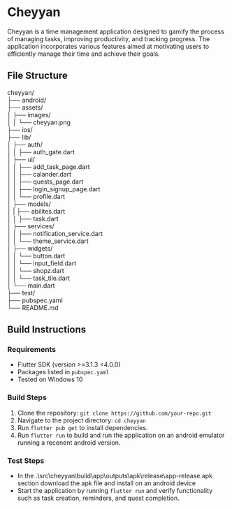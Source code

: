 # Cheyyan

Cheyyan is a time management application designed to gamify the process of managing tasks, improving productivity, and tracking progress. The application incorporates various features aimed at motivating users to efficiently manage their time and achieve their goals.

## File Structure

cheyyan/ \
├── android/ \
├── assets/ \
│ ├── images/ \
│ │ └── cheyyan.png \
├── ios/ \
├── lib/ \
│ ├── auth/ \
│ │ ├── auth_gate.dart \
│ ├── ui/ \
│ │ ├── add_task_page.dart \
│ │ ├── calander.dart   \
│ │ ├── quests_page.dart  \
│ │ ├── login_signup_page.dart \
│ │ └── profile.dart \
│ ├── models/ \
│ | ├── abilites.dart \
│ │ ├── task.dart \
│ ├── services/ \
│ │ ├── notification_service.dart \
│ │ └── theme_service.dart \
│ ├── widgets/ \
│ │ └── button.dart \
│ │ └── input_field.dart \
│ │ └── shopz.dart \
│ │ └── task_tile.dart \
│ └── main.dart \
├── test/ \
├── pubspec.yaml \
└── README.md 


## Build Instructions

### Requirements

* Flutter SDK (version >=3.1.3 <4.0.0)
* Packages listed in `pubspec.yaml`
* Tested on Windows 10

### Build Steps

1. Clone the repository: `git clone https://github.com/your-repo.git`
2. Navigate to the project directory: `cd cheyyan`
3. Run `flutter pub get` to install dependencies.
4. Run `flutter run` to build and run the application on an android emulator running a recenent android version.


### Test Steps

* In the .\src\cheyyan\build\app\outputs\apk\release\app-release.apk section download the apk file and install on an android device
* Start the application by running `flutter run` and verify functionality such as task creation, reminders, and quest completion.

